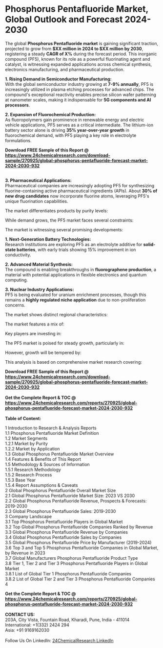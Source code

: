 <h1>Phosphorus Pentafluoride Market, Global Outlook and Forecast 2024-2030</h1><p>The global <strong>Phosphorus Pentafluoride market</strong> is gaining significant traction, projected to grow from <strong>$XX million in 2024 to $XX million by 2030</strong>, registering a steady <strong>CAGR of X%</strong> during the forecast period. This inorganic compound (PF5), known for its role as a powerful fluorinating agent and catalyst, is witnessing expanded applications across chemical synthesis, electronics manufacturing, and pharmaceutical production.</p><p><strong>1. Rising Demand in Semiconductor Manufacturing:</strong><br>
With the global semiconductor industry growing at <strong>7-9% annually</strong>, PF5 is increasingly utilized in plasma etching processes for advanced chips. The compound's exceptional reactivity enables precise silicon wafer patterning at nanometer scales, making it indispensable for <strong>5G components and AI processors</strong>.</p><p><strong>2. Expansion of Fluorochemical Production:</strong><br>
As fluoropolymers gain prominence in renewable energy and electric vehicle applications, PF5 serves as a critical intermediate. The lithium-ion battery sector alone is driving <strong>35% year-over-year growth</strong> in fluorochemical demand, with PF5 playing a key role in electrolyte formulations.</p><div><b>Download FREE Sample of this Report @ 
            <a href="https://www.24chemicalresearch.com/download-sample/270925/global-phosphorus-pentafluoride-forecast-market-2024-2030-932">
            https://www.24chemicalresearch.com/download-sample/270925/global-phosphorus-pentafluoride-forecast-market-2024-2030-932</a></b></div><br><p><strong>3. Pharmaceutical Applications:</strong><br>
Pharmaceutical companies are increasingly adopting PF5 for synthesizing fluorine-containing active pharmaceutical ingredients (APIs). About <strong>30% of new drug candidates</strong> now incorporate fluorine atoms, leveraging PF5's unique fluorination capabilities.</p><p>The market differentiates products by purity levels:</p><p>While demand grows, the PF5 market faces several constraints:</p><p>The market is witnessing several promising developments:</p><p><strong>1. Next-Generation Battery Technologies:</strong><br>
Research institutions are exploring PF5 as an electrolyte additive for <strong>solid-state batteries</strong>, with early trials showing 15% improvement in ion conductivity.</p><p><strong>2. Advanced Material Synthesis:</strong><br>
The compound is enabling breakthroughs in <strong>fluorographene production</strong>, a material with potential applications in flexible electronics and quantum computing.</p><p><strong>3. Nuclear Industry Applications:</strong><br>
PF5 is being evaluated for uranium enrichment processes, though this remains a <strong>highly regulated niche application</strong> due to non-proliferation concerns.</p><p>The market shows distinct regional characteristics:</p><p>The market features a mix of:</p><p>Key players are investing in:</p><p>The PF5 market is poised for steady growth, particularly in:</p><p>However, growth will be tempered by:</p><p>This analysis is based on comprehensive market research covering:</p><div><b>Download FREE Sample of this Report @ 
            <a href="https://www.24chemicalresearch.com/download-sample/270925/global-phosphorus-pentafluoride-forecast-market-2024-2030-932">
            https://www.24chemicalresearch.com/download-sample/270925/global-phosphorus-pentafluoride-forecast-market-2024-2030-932</a></b></div><br><div><b>Get the Complete Report & TOC @ 
            <a href="https://www.24chemicalresearch.com/reports/270925/global-phosphorus-pentafluoride-forecast-market-2024-2030-932">
            https://www.24chemicalresearch.com/reports/270925/global-phosphorus-pentafluoride-forecast-market-2024-2030-932</a></b></div><br>
            <b>Table of Content:</b><p>1 Introduction to Research & Analysis Reports<br />
    1.1 Phosphorus Pentafluoride Market Definition<br />
    1.2 Market Segments<br />
        1.2.1 Market by Purity<br />
        1.2.2 Market by Application<br />
    1.3 Global Phosphorus Pentafluoride Market Overview<br />
    1.4 Features & Benefits of This Report<br />
    1.5 Methodology & Sources of Information<br />
        1.5.1 Research Methodology<br />
        1.5.2 Research Process<br />
        1.5.3 Base Year<br />
        1.5.4 Report Assumptions & Caveats<br />
2 Global Phosphorus Pentafluoride Overall Market Size<br />
    2.1 Global Phosphorus Pentafluoride Market Size: 2023 VS 2030<br />
    2.2 Global Phosphorus Pentafluoride Revenue, Prospects & Forecasts: 2019-2030<br />
    2.3 Global Phosphorus Pentafluoride Sales: 2019-2030<br />
3 Company Landscape<br />
    3.1 Top Phosphorus Pentafluoride Players in Global Market<br />
    3.2 Top Global Phosphorus Pentafluoride Companies Ranked by Revenue<br />
    3.3 Global Phosphorus Pentafluoride Revenue by Companies<br />
    3.4 Global Phosphorus Pentafluoride Sales by Companies<br />
    3.5 Global Phosphorus Pentafluoride Price by Manufacturer (2019-2024)<br />
    3.6 Top 3 and Top 5 Phosphorus Pentafluoride Companies in Global Market, by Revenue in 2023<br />
    3.7 Global Manufacturers Phosphorus Pentafluoride Product Type<br />
    3.8 Tier 1, Tier 2 and Tier 3 Phosphorus Pentafluoride Players in Global Market<br />
        3.8.1 List of Global Tier 1 Phosphorus Pentafluoride Companies<br />
        3.8.2 List of Global Tier 2 and Tier 3 Phosphorus Pentafluoride Companies<br />
4</p><div><b>Get the Complete Report & TOC @ 
            <a href="https://www.24chemicalresearch.com/reports/270925/global-phosphorus-pentafluoride-forecast-market-2024-2030-932">
            https://www.24chemicalresearch.com/reports/270925/global-phosphorus-pentafluoride-forecast-market-2024-2030-932</a></b></div><br><b>CONTACT US:</b><br>
            203A, City Vista, Fountain Road, Kharadi, Pune, India - 411014<br>
            International: +1(332) 2424 294<br>
            Asia: +91 9169162030 <br><br>
            Follow Us On LinkedIn: <a href="https://www.linkedin.com/company/24chemicalresearch/">24ChemicalResearch LinkedIn</a>